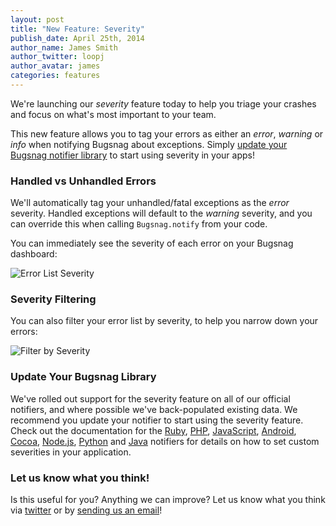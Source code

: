 ```yaml
---
layout: post
title: "New Feature: Severity"
publish_date: April 25th, 2014
author_name: James Smith
author_twitter: loopj
author_avatar: james
categories: features
---
```


We're launching our *severity* feature today to help you triage your crashes and focus on what's most important to your team.

This new feature allows you to tag your errors as either an *error*, *warning* or *info* when notifying Bugsnag about exceptions. Simply [update your Bugsnag notifier library](#update-your-bugsnag-library) to start using severity in your apps!


### Handled vs Unhandled Errors

We'll automatically tag your unhandled/fatal exceptions as the *error* severity. Handled exceptions will default to the *warning* severity, and you can override this when calling `Bugsnag.notify` from your code.

You can immediately see the severity of each error on your Bugsnag dashboard:

![Error List Severity](/img/posts/severity-error-list.png)


### Severity Filtering

You can also filter your error list by severity, to help you narrow down your errors:

![Filter by Severity](/img/posts/severity-filter.gif)

### Update Your Bugsnag Library

We've rolled out support for the severity feature on all of our official notifiers, and where possible we've back-populated existing data. We recommend you update your notifier to start using the severity feature. Check out the documentation for the [Ruby](https://docs.bugsnag.com/platforms/ruby/), [PHP](https://docs.bugsnag.com/platforms/php/), [JavaScript](https://docs.bugsnag.com/platforms/browsers/), [Android](https://docs.bugsnag.com/platforms/android/), [Cocoa](https://docs.bugsnag.com/platforms/ios/), [Node.js](https://docs.bugsnag.com/platforms/nodejs/), [Python](https://docs.bugsnag.com/platforms/python/) and [Java](https://docs.bugsnag.com/platforms/java/) notifiers for details on how to set custom severities in your application.

### Let us know what you think!

Is this useful for you? Anything we can improve? Let us know what you think via [twitter](https://twitter.com/bugsnag) or by [sending us an email](mailto:support@bugsnag.com)!
